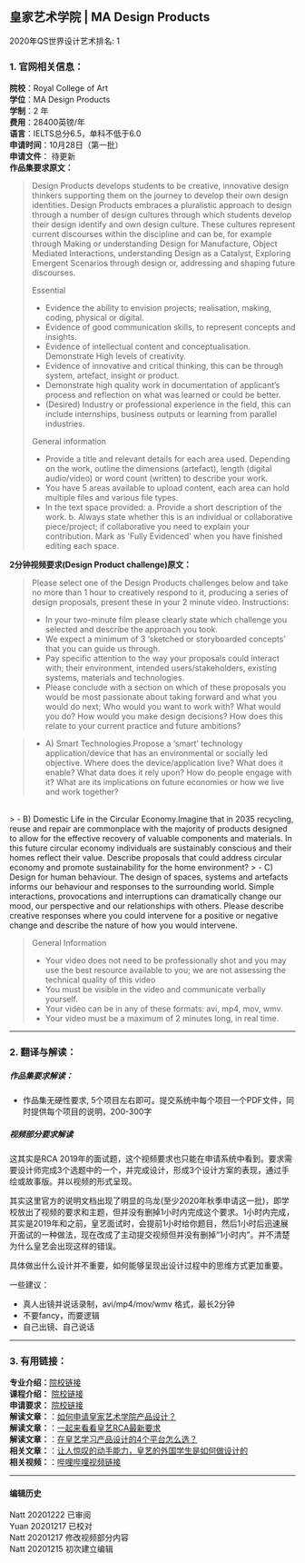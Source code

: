 ## 皇家艺术学院 | MA Design Products

2020年QS世界设计艺术排名: 1  

### 1. 官网相关信息：

**院校**：Royal College of Art  
**学位**：MA Design Products  
**学制**：2 年  
**费用**：28400英镑/年  
**语言**：IELTS总分6.5，单科不低于6.0  
**申请时间**：10月28日（第一批）  
**申请文件**： 待更新  
**作品集要求原文：**   

>Design Products develops students to be creative, innovative design thinkers supporting them on the journey to develop their own design identities. Design Products embraces a pluralistic approach to design through a number of design cultures through which students develop their design identify and own design culture. These cultures represent current discourses within the discipline and can be, for example through Making or understanding Design for Manufacture, Object Mediated Interactions, understanding Design as a Catalyst, Exploring Emergent Scenarios through design or, addressing and shaping future discourses.  
>
>Essential  
> - Evidence the ability to envision projects; realisation, making, coding, physical or digital.   
> - Evidence of good communication skills, to represent concepts and insights.
> - Evidence of intellectual content and conceptualisation. Demonstrate High levels of creativity.
> - Evidence of innovative and critical thinking, this can be through system, artefact, insight or product.
> - Demonstrate high quality work in documentation of applicant’s process and reflection on what was learned or could be better.
> - (Desired) Industry or professional experience in the field, this can include internships, business outputs or learning from parallel industries.
>
> General information
> - Provide a title and relevant details for each area used. Depending on the work, outline the dimensions (artefact), length (digital audio/video) or word count (written) to describe your work.
> - You have 5 areas available to upload content, each area can hold multiple files and various file types.
> - In the text space provided:
a. Provide a short description of the work.
b. Always state whether this is an individual or collaborative piece/project; if collaborative you need to explain your contribution.
Mark as 'Fully Evidenced' when you have finished editing each space.




**2分钟视频要求(Design Product challenge)原文：**   



>Please select one of the Design Products challenges below and take no more than 1 hour to creatively respond to it, producing a series of design proposals, present these in your 2 minute video.
Instructions:
> - In your two-minute film please clearly state which challenge you selected and describe the approach you took.
> - We expect a minimum of 3 ‘sketched or storyboarded concepts’ that you can guide us through.
> - Pay specific attention to the way your proposals could interact with; their environment, intended users/stakeholders, existing systems, materials and technologies.
> - Please conclude with a section on which of these proposals you would be most passionate about taking forward and what you would do next; Who would you want to work with? What would you do? How would you make design decisions? How does this relate to your current practice and future ambitions?

> - A) Smart Technologies.Propose a ‘smart’ technology application/device that has an environmental or socially led objective. Where does the device/application live? What does it enable? What data does it rely upon? How do people engage with it? What are its implications on future economies or how we live and work together?
</BR>
> - B) Domestic Life in the Circular Economy.Imagine that in 2035 recycling, reuse and repair are commonplace with the majority of products designed to allow for the effective recovery of valuable components and materials. In this future circular economy individuals are sustainably conscious and their homes reflect their value. Describe proposals that could address circular economy and promote sustainability for the home environment?
> - C)  Design for human behaviour. The design of spaces, systems and artefacts informs our behaviour and responses to the surrounding world. Simple interactions, provocations and interruptions can dramatically change our mood, our perspective and our relationships with others. Please describe creative responses where you could intervene for a positive or negative change and describe the nature of how you would intervene.  

> General Information  
> - Your video does not need to be professionally shot and you may use the best resource available to you; we are not assessing the technical quality of this video
> - You must be visible in the video and communicate verbally yourself.
> - Your video can be in any of these formats: avi, mp4, mov, wmv.
> - Your video must be a maximum of 2 minutes long, in real time.  



---


### 2. 翻译与解读：

##### 作品集要求解读：
- 作品集无硬性要求, 5个项目左右即可。提交系统中每个项目一个PDF文件，同时提供每个项目的说明，200-300字



##### 视频部分要求解读

这其实是RCA 2019年的面试题，这个视频要求也只能在申请系统中看到。要求需要设计师完成3个选题中的一个，并完成设计，形成3个设计方案的表现，通过手绘或故事版。并以视频的形式呈现。

其实这里官方的说明文档出现了明显的乌龙(至少2020年秋季申请这一批)，即学校放出了视频的要求和主题，但并没有删掉1小时内完成这个要求。1小时内完成，其实是2019年和之前，皇艺面试时，会提前1小时给你题目，然后1小时后迅速展开面试的一种做法，现在改成了主动提交视频但并没有删掉“1小时内”。并不清楚为什么皇艺会出现这样的错误。

具体做出什么设计并不重要，如何能够呈现出设计过程中的思维方式更加重要。


一些建议：

  - 真人出镜并说话录制，avi/mp4/mov/wmv 格式，最长2分钟
  - 不要fancy，而要逻辑
  - 自己出镜、自己说话





---


### 3. 有用链接：

**专业介绍：**[院校链接](https://www.rca.ac.uk/schools/school-of-design/design-products/)  
**课程介绍：** [院校链接](https://www.rca.ac.uk/schools/school-of-design/design-products/)  
**申请要求：** [院校链接](https://www.rca.ac.uk/schools/school-of-design/design-products/ma-entrance/)  
**解读文章：**：[如何申请皇家艺术学院产品设计？](http://www.makebi.net/28018.html)  
**解读文章：**：[一起来看看皇艺RCA最新要求](http://www.makebi.net/38630.html)  
**解读文章：**：[在皇艺学习产品设计的4个平台怎么选？](http://www.makebi.net/38830.html)  
**相关文章：**：[让人惊叹的动手能力，皇艺的外国学生是如何做设计的](http://www.makebi.net/38406.html)  
**相关视频：**：[哔哩哔哩视频链接](https://www.bilibili.com/video/av22598242)  



---


#### 编辑历史  

Natt 20201222 已审阅  
Yuan 20201217 已校对  
Natt 20201217 修改视频部分内容  
Natt 20201215 初次建立编辑  
